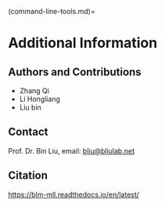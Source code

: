 (command-line-tools.md)=

# Additional Information

## **Authors and Contributions** 

- Zhang Qi
- Li Hongliang
- Liu bin



## Contact

Prof. Dr. Bin Liu, email: bliu@bliulab.net



## **Citation** 

https://blm-mll.readthedocs.io/en/latest/

